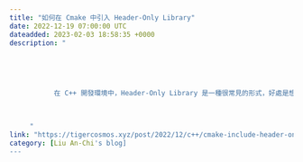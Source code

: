 ```yaml
---
title: "如何在 Cmake 中引入 Header-Only Library"
date: 2022-12-19 07:00:00 UTC
dateadded: 2023-02-03 18:58:35 +0000
description: "
    
      
      
        
        
           在 C++ 開發環境中，Header-Only Library 是一種很常見的形式，好處是想要使用該函示庫（Library）的時候，只需要 include 標頭檔（.h,
        
      
    
     "
link: "https://tigercosmos.xyz/post/2022/12/c++/cmake-include-header-only-library/"
category: [Liu An-Chi's blog]
---
```

